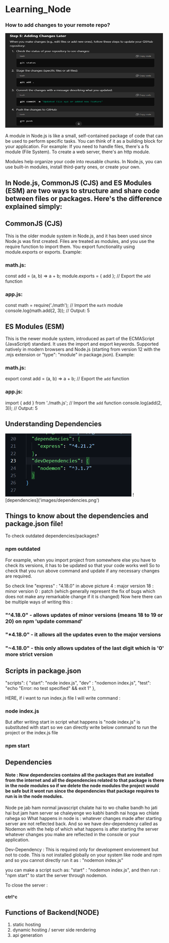 # Learning_Node

### How to add changes to your remote repo?
<img src="images/How to add changes to remote repo.png" alt="My Image" width="500" height="300">
<!-- ![Steps to Add changes to your remote repo](images\How to add changes to remote repo.png) -->

A module in Node.js is like a small, self-contained package of code that can be used to perform specific tasks. You can think of it as a building block for your application.
For example:
If you need to handle files, there's a fs module (File System).
To create a web server, there's an http module.

Modules help organize your code into reusable chunks. In Node.js, you can use built-in modules, install third-party ones, or create your own.

## In Node.js, CommonJS (CJS) and ES Modules (ESM) are two ways to structure and share code between files or packages. Here's the difference explained simply:

## CommonJS (CJS)
This is the older module system in Node.js, and it has been used since Node.js was first created.
Files are treated as modules, and you use the require function to import them.
You export functionality using module.exports or exports.
Example:
### math.js:
const add = (a, b) => a + b;
module.exports = { add }; // Export the `add` function

### app.js:
const math = require('./math'); // Import the `math` module
console.log(math.add(2, 3)); // Output: 5

## ES Modules (ESM) 
This is the newer module system, introduced as part of the ECMAScript (JavaScript) standard.
It uses the import and export keywords.
Supported natively in modern browsers and Node.js (starting from version 12 with the .mjs extension or "type": "module" in package.json).
Example:
### math.js:
export const add = (a, b) => a + b; // Export the `add` function

### app.js:
import { add } from './math.js'; // Import the `add` function
console.log(add(2, 3)); // Output: 5

## Understanding Dependencies
<img src="images/dependencies.png" alt="My Image" width="400" height="200">
![dependencies]('images/dependencies.png')

## Things to know about the dependencies and package.json file!
To check outdated dependencies/packages?
### npm outdated
For example, when you import project from somewhere else you have to check its versions, it has to be updated so that your code works well
So to check that you run above command and update if any necessary changes are required.

So check line  "express" : "4.18.0" in above picture
4 : major version
18 : minor version
0 : patch (which generally represent the fix of bugs which does not make any remarkable change if it is changed)
Now here there can be multiple ways of writing this :
### "^4.18.0" - allows updates of minor versions (means 18 to 19 or 20) on npm 'update command'
### "*4.18.0" - it allows all the updates even to the major versions
### "~4.18.0" - this only allows updates of the last digit which is '0' more strict version 

## Scripts in package.json
"scripts": {
    "start": "node index.js",
    "dev" : "nodemon index.js",
    "test": "echo \"Error: no test specified\" && exit 1"
  },

  HERE, if i want to run index.js file 
  I will write command :
  ### node index.js

  But after writing start in script what happens is "node index.js" is substituted with start so we can directly write below command to run the project or the index.js file
  ### npm start 

  ## Dependencies

  #### Note : Now dependencies contains all the packages that are installed from the internet and all the dependencies related to that package is there in the node modules so if we delete the node modules the project would be safe but it wont run since the dependencies that package requires to run is in the node modules.

  
  Node pe jab ham normal javascript chalate hai to wo chalke bandh ho jati hai but jam ham server se chaleyenge wo kabhi bandh nai hoga wo chlate rahega so 
  What happens in node is :
  whatever changes made after starting server are not reflected back.
  And so we have dev-dependency called as Nodemon with the help of which what happens is after starting the server whatever changes you make are reflected in the console or your application.

  Dev-Dependency :
  This is required only for development enviorement but not to code.
  This is not installed globally on your system like node and npm and so you cannot directly run it as :
  "nodemon index.js"

  you can make a script such as:
  "start" : "nodemon index.js",
  and then run :
  "npm start" to start the server through nodemon.

  To close the server :
  #### ctrl^c

  ## Functions of Backend(NODE)
  1. static hosting
  2. dynamic hosting / server side rendering
  3. api generation



